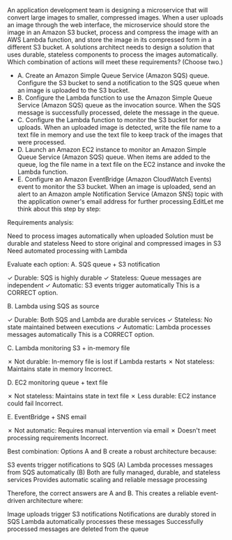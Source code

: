 An application development team is designing a microservice that will convert large images to smaller, compressed images. When a user uploads an image through the web interface, the microservice should store the image in an Amazon S3 bucket, process and compress the image with an AWS Lambda function, and store the image in its compressed form in a different S3 bucket. A solutions architect needs to design a solution that uses durable, stateless components to process the images automatically. Which combination of actions will meet these requirements? (Choose two.)
* A. Create an Amazon Simple Queue Service (Amazon SQS) queue. Configure the S3 bucket to send a notification to the SQS queue when an image is uploaded to the S3 bucket.
* B. Configure the Lambda function to use the Amazon Simple Queue Service (Amazon SQS) queue as the invocation source. When the SQS message is successfully processed, delete the message in the queue.
* C. Configure the Lambda function to monitor the S3 bucket for new uploads. When an uploaded image is detected, write the file name to a text file in memory and use the text file to keep track of the images that were processed.
* D. Launch an Amazon EC2 instance to monitor an Amazon Simple Queue Service (Amazon SQS) queue. When items are added to the queue, log the file name in a text file on the EC2 instance and invoke the Lambda function.
* E. Configure an Amazon EventBridge (Amazon CloudWatch Events) event to monitor the S3 bucket. When an image is uploaded, send an alert to an Amazon ample Notification Service (Amazon SNS) topic with the application owner's email address for further processing.EditLet me think about this step by step:

Requirements analysis:

Need to process images automatically when uploaded
Solution must be durable and stateless
Need to store original and compressed images in S3
Need automated processing with Lambda


Evaluate each option:
A. SQS queue + S3 notification

✓ Durable: SQS is highly durable
✓ Stateless: Queue messages are independent
✓ Automatic: S3 events trigger automatically
This is a CORRECT option.

B. Lambda using SQS as source

✓ Durable: Both SQS and Lambda are durable services
✓ Stateless: No state maintained between executions
✓ Automatic: Lambda processes messages automatically
This is a CORRECT option.

C. Lambda monitoring S3 + in-memory file

✗ Not durable: In-memory file is lost if Lambda restarts
✗ Not stateless: Maintains state in memory
Incorrect.

D. EC2 monitoring queue + text file

✗ Not stateless: Maintains state in text file
✗ Less durable: EC2 instance could fail
Incorrect.

E. EventBridge + SNS email

✗ Not automatic: Requires manual intervention via email
✗ Doesn't meet processing requirements
Incorrect.


Best combination:
Options A and B create a robust architecture because:


S3 events trigger notifications to SQS (A)
Lambda processes messages from SQS automatically (B)
Both are fully managed, durable, and stateless services
Provides automatic scaling and reliable message processing

Therefore, the correct answers are A and B.
This creates a reliable event-driven architecture where:

Image uploads trigger S3 notifications
Notifications are durably stored in SQS
Lambda automatically processes these messages
Successfully processed messages are deleted from the queue
